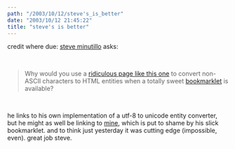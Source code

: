 ```yaml
---
path: "/2003/10/12/steve's_is_better" 
date: "2003/10/12 21:45:22" 
title: "steve's is better" 
---
```

<p>credit where due: <a href="http://minutillo.com/steve/weblog/2003/5/15/character-to-entity-encoder-bookmarklet#comments">steve minutillo</a> asks:</p><br><blockquote><p>Why would you use a <a href="http://minutillo.com/steve/convert/">ridiculous page like this one</a> to convert non-ASCII characters to HTML entities when a totally sweet <a href="javascript:(function(){function entities(e){f=e.value;t='';for(i=0;i%3Cf.length;i++){if(f.charCodeAt(i)%3E127){t+='%26#'+f.charCodeAt(i)+';';}else{t+=f.charAt(i);}}e.value=t;}l=document.getElementsByTagName('textarea');for(j=0;j%3Cl.length;j++){entities(l[j])}l=document.getElementsByTagName('input');for(j=0;j%3Cl.length;j++){if(l[j].type=='text')entities(l[j])}})()">bookmarklet</a> is available?</p></blockquote><br><p>he links to his own implementation of a utf-8 to unicode entity converter, but he might as well be linking to <a href="http://www.randomchaos.com/language/japanese-unicode.php">mine</a>, which is put to shame by his slick bookmarklet. and to think just yesterday it was cutting edge (impossible, even). great job steve.</p>